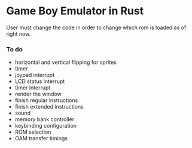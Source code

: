 # Game Boy Emulator in Rust

User must change the code in order to change which rom is loaded as of right now.

### To do
 - horizontal and vertical flipping for sprites
 - timer
 - joypad interrupt
 - LCD status interrupt
 - timer interrupt
 - render the window
 - finish regular instructions
 - finish extended instructions
 - sound
 - memory bank controller
 - keybinding configuration
 - ROM selection
 - OAM transfer timings